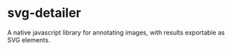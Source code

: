 # svg-detailer
A native javascript library for annotating images, with results exportable as SVG elements.
